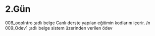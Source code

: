 # 2.Gün

008_oopIntro ;adlı belge Canlı derste yapılan eğitimin kodlarını içerir.
/n
009_Odev1 ;adlı belge sistem üzerinden verilen ödev 
